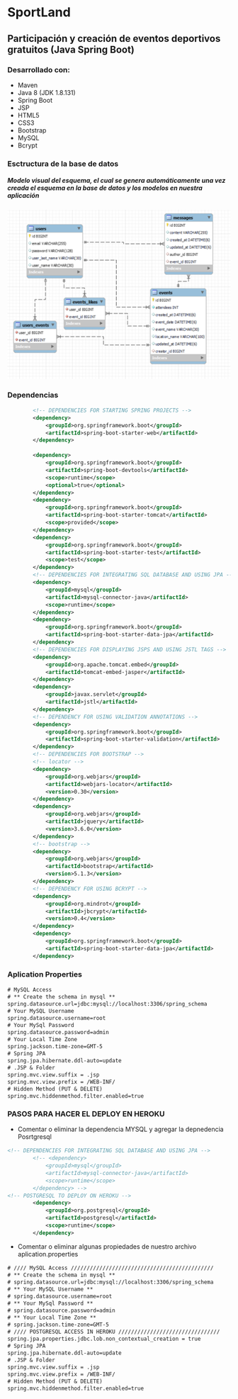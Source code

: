 # SportLand
## Participación y creación de eventos deportivos gratuitos (Java Spring Boot)
### Desarrollado con:
* Maven
* Java 8 (JDK 1.8.131)
* Spring Boot
* JSP
* HTML5
* CSS3
* Bootstrap
* MySQL
* Bcrypt
### Esctructura de la base de datos 
##### Modelo visual del esquema, el cual se genera automáticamente una vez creada el esquema en la base de datos y los modelos en nuestra aplicación
![alt ERD_diagram](https://github.com/HenryCodeT/iSport-Java_Spring/blob/main/assets/diagrama_ERD_SportLand.png)
### Dependencias
```xml
        <!-- DEPENDENCIES FOR STARTING SPRING PROJECTS -->
        <dependency>
            <groupId>org.springframework.boot</groupId>
            <artifactId>spring-boot-starter-web</artifactId>
        </dependency>

        <dependency>
            <groupId>org.springframework.boot</groupId>
            <artifactId>spring-boot-devtools</artifactId>
            <scope>runtime</scope>
            <optional>true</optional>
        </dependency>
        <dependency>
            <groupId>org.springframework.boot</groupId>
            <artifactId>spring-boot-starter-tomcat</artifactId>
            <scope>provided</scope>
        </dependency>
        <dependency>
            <groupId>org.springframework.boot</groupId>
            <artifactId>spring-boot-starter-test</artifactId>
            <scope>test</scope>
        </dependency>
        <!-- DEPENDENCIES FOR INTEGRATING SQL DATABASE AND USING JPA -->
        <dependency>
            <groupId>mysql</groupId>
            <artifactId>mysql-connector-java</artifactId>
            <scope>runtime</scope>
        </dependency>
        <dependency>
            <groupId>org.springframework.boot</groupId>
            <artifactId>spring-boot-starter-data-jpa</artifactId>
        </dependency>
        <!-- DEPENDENCIES FOR DISPLAYING JSPS AND USING JSTL TAGS -->
        <dependency>
            <groupId>org.apache.tomcat.embed</groupId>
            <artifactId>tomcat-embed-jasper</artifactId>
        </dependency>
        <dependency>
            <groupId>javax.servlet</groupId>
            <artifactId>jstl</artifactId>
        </dependency>
        <!-- DEPENDENCY FOR USING VALIDATION ANNOTATIONS -->
        <dependency>
            <groupId>org.springframework.boot</groupId>
            <artifactId>spring-boot-starter-validation</artifactId>
        </dependency>
        <!-- DEPENDENCIES FOR BOOTSTRAP -->
        <!-- locator -->
        <dependency>
            <groupId>org.webjars</groupId>
            <artifactId>webjars-locator</artifactId>
            <version>0.30</version>
        </dependency>
        <dependency>
            <groupId>org.webjars</groupId>
            <artifactId>jquery</artifactId>
            <version>3.6.0</version>
        </dependency>
        <!-- bootstrap -->
        <dependency>
            <groupId>org.webjars</groupId>
            <artifactId>bootstrap</artifactId>
            <version>5.1.3</version>
        </dependency>
        <!-- DEPENDENCY FOR USING BCRYPT -->
        <dependency>
            <groupId>org.mindrot</groupId>
            <artifactId>jbcrypt</artifactId>
            <version>0.4</version>
        </dependency>
        <dependency>
            <groupId>org.springframework.boot</groupId>
            <artifactId>spring-boot-starter-data-jpa</artifactId>
        </dependency>
```
### Aplication Properties
``` 
# MySQL Access
# ** Create the schema in mysql ** 
spring.datasource.url=jdbc:mysql://localhost:3306/spring_schema
# Your MySQL Username
spring.datasource.username=root
# Your MySql Password
spring.datasource.password=admin
# Your Local Time Zone
spring.jackson.time-zone=GMT-5
# Spring JPA
spring.jpa.hibernate.ddl-auto=update
# .JSP & Folder
spring.mvc.view.suffix = .jsp
spring.mvc.view.prefix = /WEB-INF/
# Hidden Method (PUT & DELETE)
spring.mvc.hiddenmethod.filter.enabled=true
```
### PASOS PARA HACER EL DEPLOY EN HEROKU
* Comentar o eliminar la dependencia MYSQL y agregar la depnedencia Posrtgresql 
``` xml
<!-- DEPENDENCIES FOR INTEGRATING SQL DATABASE AND USING JPA -->
        <!-- <dependency>
            <groupId>mysql</groupId>
            <artifactId>mysql-connector-java</artifactId>
            <scope>runtime</scope>
        </dependency> -->
<!-- POSTGRESQL TO DEPLOY ON HEROKU -->
        <dependency>
            <groupId>org.postgresql</groupId>
            <artifactId>postgresql</artifactId>
            <scope>runtime</scope>
        </dependency>
```
* Comentar o eliminar algunas propiedades de nuestro archivo aplication.properties
``` properties
# //// MySQL Access /////////////////////////////////////////////
# ** Create the schema in mysql **
# spring.datasource.url=jdbc:mysql://localhost:3306/spring_schema
# ** Your MySQL Username **
# spring.datasource.username=root
# ** Your MySql Password **
# spring.datasource.password=admin
# ** Your Local Time Zone **
# spring.jackson.time-zone=GMT-5
# //// POSTGRESQL ACCESS IN HEROKU ////////////////////////////////
spring.jpa.properties.jdbc.lob.non_contextual_creation = true
# Spring JPA
spring.jpa.hibernate.ddl-auto=update
# .JSP & Folder
spring.mvc.view.suffix = .jsp
spring.mvc.view.prefix = /WEB-INF/
# Hidden Method (PUT & DELETE)
spring.mvc.hiddenmethod.filter.enabled=true
```

